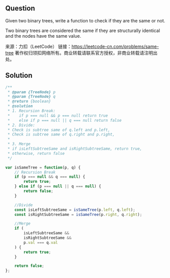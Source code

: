 ## Question
Given two binary trees, write a function to check if they are the same or not.

Two binary trees are considered the same if they are structurally identical and the nodes have the same value.

来源：力扣（LeetCode）
链接：https://leetcode-cn.com/problems/same-tree
著作权归领扣网络所有。商业转载请联系官方授权，非商业转载请注明出处。

## Solution
```javascript
/**
 * @param {TreeNode} p
 * @param {TreeNode} q
 * @return {boolean}
 * @solution
 * 1. Recursion Break: 
 *    if p === null && p === null return true 
 *    else if p === null || q === null return false
 * 2. Divide:
 * Check is subtree same of q.left and p.left, 
 * Check is subtree same of q.right and p.right,
 * 
 * 3. Merge
 * if isLeftSubtreeSame and isRightSubtreeSame, return true,
 * otherwise, return false
 */

var isSameTree = function(p, q) {
    // Recursion Break
    if (p === null && q === null) {
        return true;
    } else if (p === null || q === null) {
        return false;
    }

    //Divide
    const isLeftSubtreeSame = isSameTree(p.left, q.left);
    const isRightSubtreeSame = isSameTree(p.right, q.right);

    //Merge
    if (
        isLeftSubtreeSame &&
        isRightSubtreeSame &&
        p.val === q.val
    ) {
        return true;
    }

    return false;
};
```